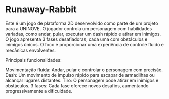 # Runaway-Rabbit

Este é um jogo de plataforma 2D desenvolvido como parte de um projeto para a UNINOVE. O jogador controla um personagem com habilidades variadas, como andar, pular, executar um dash rápido e atirar em inimigos. O jogo apresenta 3 fases desafiadoras, cada uma com obstáculos e inimigos únicos. O foco é proporcionar uma experiência de controle fluido e mecânicas envolventes.

Principais funcionalidades:

Movimentação fluida: Andar, pular e controlar o personagem com precisão.
Dash: Um movimento de impulso rápido para escapar de armadilhas ou alcançar lugares distantes.
Tiro: O personagem pode atirar em inimigos e obstáculos.
3 fases: Cada fase oferece novos desafios, aumentando progressivamente a dificuldade.
